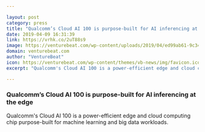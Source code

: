 ```yaml
---

layout: post
category: press
title: "Qualcomm’s Cloud AI 100 is purpose-built for AI inferencing at the edge"
date: 2019-04-09 16:31:39
link: https://vrhk.co/2uT88s9
image: https://venturebeat.com/wp-content/uploads/2019/04/ed99ab61-9c34-4288-90b4-e4de57a1bc6f.png?w=1200&strip=all
domain: venturebeat.com
author: "VentureBeat"
icon: https://venturebeat.com/wp-content/themes/vb-news/img/favicon.ico
excerpt: "Qualcomm's Cloud AI 100 is a power-efficient edge and cloud computing chip purpose-built for machine learning and big data workloads."

---
```


### Qualcomm’s Cloud AI 100 is purpose-built for AI inferencing at the edge

Qualcomm's Cloud AI 100 is a power-efficient edge and cloud computing chip purpose-built for machine learning and big data workloads.
